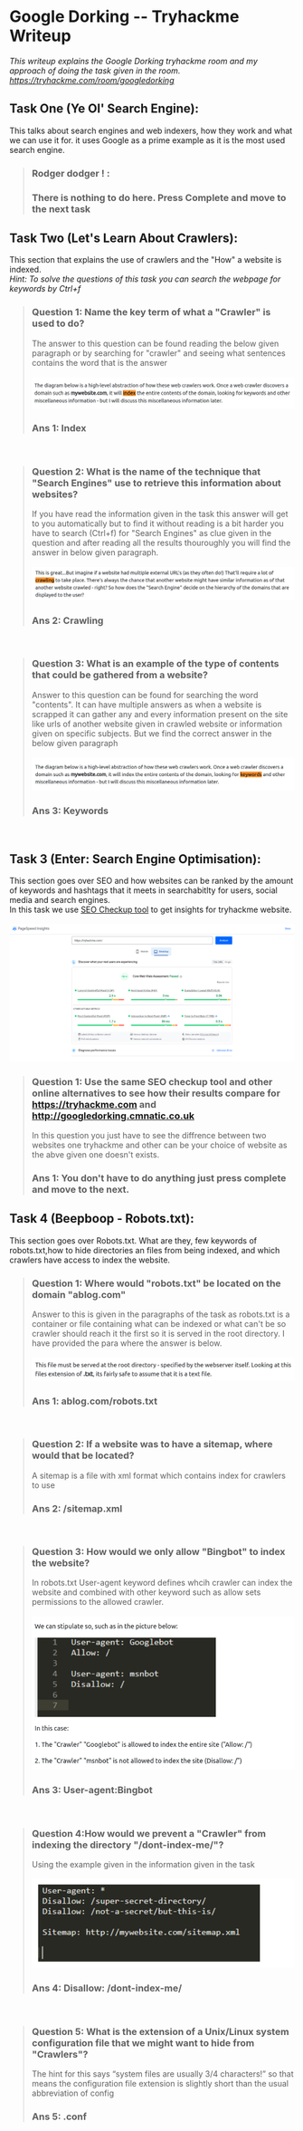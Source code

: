 # Google Dorking -- Tryhackme Writeup
*This writeup explains the Google Dorking tryhackme room and my approach of doing the task given in the room. https://tryhackme.com/room/googledorking*

## Task One (Ye Ol' Search Engine):
This talks about search engines and web indexers, how they work and what we can use it for. it uses Google as a prime example as it is the most used search engine.<br>
>### Rodger dodger ! :
>### There is nothing to do here. Press Complete and move to the next task

## Task Two (Let's Learn About Crawlers):
This section that explains the use of crawlers and the "How" a website is indexed.<br>
*Hint: To solve the questions of this task you can search the webpage for keywords by Ctrl+f*
>### Question 1: Name the key term of what a "Crawler" is used to do?
>The answer to this question can be found reading the below given paragraph or by searching for "crawler" and seeing what sentences contains the word that is the answer<br><br>
>![](images/T2%20Q1.png)
>### Ans 1: Index 
<br>

>### Question 2: What is the name of the technique that "Search Engines" use to retrieve this information about websites?
>If you have read the information given in the task this answer will get to you automatically but to find it without reading is a bit harder you have to search (Ctrl+f) for "Search Engines" as clue given in the question and after reading all the results thouroughly you will find the answer in below given paragraph.
<br><br>
>![](images/T2%20Q2.png)
>### Ans 2: Crawling
<br>

>### Question 3: What is an example of the type of contents that could be gathered from a website?
>Answer to this question can be found for searching the word "contents". It can have multiple answers as when a website is scrapped it can gather any and every information present on the site like urls of another website given in crawled website or information given on specific subjects. But we find the correct answer in the below given paragraph<br><br>
>![](images/T2%20Q3.png)
>### Ans 3: Keywords
<br>

## Task 3 (Enter: Search Engine Optimisation):
This section goes over SEO and how websites can be ranked by the amount of keywords and hashtags that it meets in searchabitlty for users, social media and search engines.<br>
In this task we use [SEO Checkup tool](https://web.dev/measure/) to get insights for tryhackme website.<br><br>
![](images/T3%20Q1.png)
>### Question 1: Use the same SEO checkup tool and other online alternatives to see how their results compare for https://tryhackme.com and http://googledorking.cmnatic.co.uk
>In this question you just have to see the diffrence between two websites one tryhackme and other can be your choice of website as the abve given one doesn't exists.
>### Ans 1: You don't have to do anything just press complete and move to the next.

## Task 4 (Beepboop - Robots.txt):
This section goes over Robots.txt. What are they, few keywords of robots.txt,how to hide directories an files from being indexed, and which crawlers have access to index the website.
>### Question 1: Where would "robots.txt" be located on the domain "ablog.com"
>Answer to this is given in the paragraphs of the task as robots.txt is a container or file containing what can be indexed or what can't be so crawler should reach it the first so it is served in the root directory. I have provided the para where the answer is below.<br><br>
>![](images/T4%20Q1.png)
>### Ans 1: ablog.com/robots.txt
<br>

>### Question 2: If a website was to have a sitemap, where would that be located?
> A sitemap is a file with xml format which contains index for crawlers to use
> ### Ans 2:  /sitemap.xml
<br>

>### Question 3: How would we only allow "Bingbot" to index the website?
> In robots.txt User-agent keyword defines whcih crawler can index the website and combined with other keyword such as allow sets permissions to the allowed crawler.<br><br>
> ![](images/T4%20Q3.png)
> ### Ans 3: User-agent:Bingbot
<br>

>### Question 4:How would we prevent a "Crawler" from indexing the directory "/dont-index-me/"?
> Using the example given in the information given in the task<br><br>
> ![](images/T4%20Q4.png)
>### Ans 4: Disallow: /dont-index-me/
<br>

>### Question 5: What is the extension of a Unix/Linux system configuration file that we might want to hide from "Crawlers"?
>The hint for this says “system files are usually 3/4 characters!” so that means the configuration file extension is slightly short than the usual abbreviation of config
>### Ans 5: .conf

